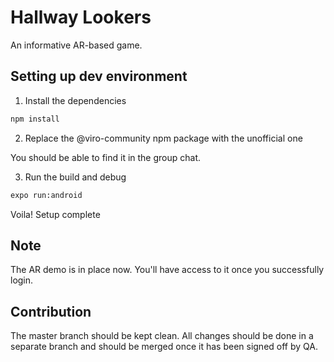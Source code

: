 # Hallway Lookers

An informative AR-based game.

## Setting up dev environment

1. Install the dependencies

```bash
npm install
```

2. Replace the @viro-community npm package with the unofficial one

You should be able to find it in the group chat.

3. Run the build and debug

```bash
expo run:android
```

Voila! Setup complete

## Note
The AR demo is in place now. You'll have access to it once you successfully login.

## Contribution
The master branch should be kept clean. All changes should be done in a separate branch and should be merged once it has been signed off by QA.
